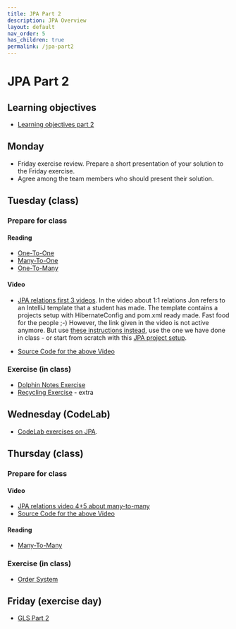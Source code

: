 ```yaml
---
title: JPA Part 2
description: JPA Overview
layout: default
nav_order: 5
has_children: true
permalink: /jpa-part2
---
```


# JPA Part 2

## Learning objectives

- [Learning objectives part 2](./learning-objectives-part2)

## Monday

- Friday exercise review. Prepare a short presentation of your solution to the Friday exercise.
- Agree among the team members who should present their solution.

## Tuesday (class)

### Prepare for class

#### Reading

- [One-To-One](https://www.logicbig.com/tutorials/java-ee-tutorial/jpa/one-to-one.html)
- [Many-To-One](https://www.logicbig.com/tutorials/java-ee-tutorial/jpa/many-to-one.html)
- [One-To-Many](https://www.logicbig.com/tutorials/java-ee-tutorial/jpa/one-to-many.html)

#### Video

- [JPA relations first 3 videos](https://cphbusiness.cloud.panopto.eu/Panopto/Pages/Sessions/List.aspx#folderID=%226c569295-f604-4241-89e8-b06900ed8d21%22). In the video about 1:1 relations Jon refers to an IntelliJ template that a student has made. The template contains a projects setup with HibernateConfig and pom.xml ready made. Fast food for the people ;-) However, the link given in the video is not active anymore. But use [these instructions instead](../toolbox/ides/intellij/custom_templates.md#example-template-for-jpa), use the one we have done in class - or start from scratch with this [JPA project setup](../toolbox/java/orm/jpa_setup.md).

- [Source Code for the above Video](https://github.com/jonbertelsen/dolphin_fall2023)

### Exercise (in class)

- [Dolphin Notes Exercise](./exercises/dolphin.md)
- [Recycling Exercise](./exercises/recycling.md) - extra

## Wednesday (CodeLab)

- [CodeLab exercises on JPA](./exercises/codelab.md).

## Thursday (class)

### Prepare for class

#### Video

- [JPA relations video 4+5 about many-to-many](https://cphbusiness.cloud.panopto.eu/Panopto/Pages/Sessions/List.aspx#folderID=%226c569295-f604-4241-89e8-b06900ed8d21%22)
- [Source Code for the above Video](https://github.com/jonbertelsen/dolphin_fall2023)

#### Reading

- [Many-To-Many](https://www.logicbig.com/tutorials/java-ee-tutorial/jpa/many-to-many.html)

### Exercise (in class)

- [Order System](./exercises/order_system.md)

## Friday (exercise day)

- [GLS Part 2](./exercises/gls_part2.md)
